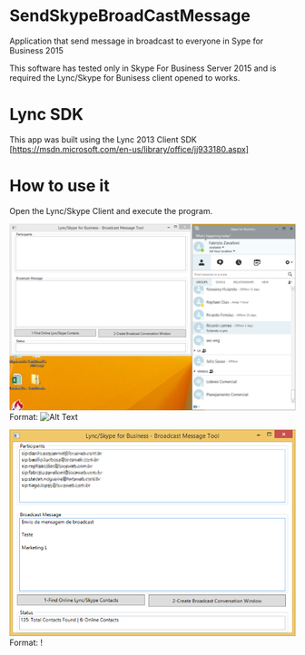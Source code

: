 # SendSkypeBroadCastMessage

Application that send message in broadcast to everyone in Sype for Business 2015

This software has tested only in Skype For Business Server 2015 and is required the Lync/Skype for Bunisess client opened to works.

# Lync SDK

This app was built using the Lync 2013 Client SDK [https://msdn.microsoft.com/en-us/library/office/jj933180.aspx]

# How to use it

Open the Lync/Skype Client and execute the program.

![Img1](https://github.com/fzavalloni/SendSkypeBroadCastMessage/blob/master/img/broadcastmessage1.png)
Format: ![Alt Text](url)

![Img2](https://github.com/fzavalloni/SendSkypeBroadCastMessage/blob/master/img/broadcastmessage2.png)
Format: !



